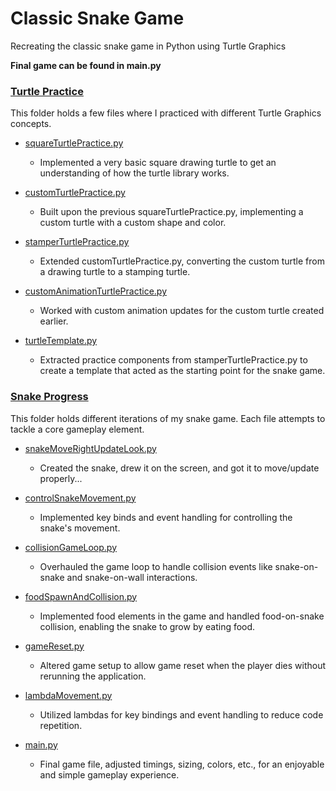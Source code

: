 
# Classic Snake Game
Recreating the classic snake game in Python using Turtle Graphics

**Final game can be found in main.py**

### [Turtle Practice](https://github.com/GabiAnderson/Classic-Snake-Game/tree/main/Turtle%20Practice)
This folder holds a few files where I practiced with different Turtle Graphics concepts.
- [squareTurtlePractice.py](https://github.com/GabiAnderson/Classic-Snake-Game/blob/main/Turtle%20Practice/squareTurtlePractice.py)
  - Implemented a very basic square drawing turtle to get an understanding of how the turtle library works.

- [customTurtlePractice.py](https://github.com/GabiAnderson/Classic-Snake-Game/blob/main/Turtle%20Practice/customTurtlePractice.py)
  - Built upon the previous squareTurtlePractice.py, implementing a custom turtle with a custom shape and color.

- [stamperTurtlePractice.py](https://github.com/GabiAnderson/Classic-Snake-Game/blob/main/Turtle%20Practice/stamperTurtlePractice.py)
  - Extended customTurtlePractice.py, converting the custom turtle from a drawing turtle to a stamping turtle.

- [customAnimationTurtlePractice.py](https://github.com/GabiAnderson/Classic-Snake-Game/blob/main/Turtle%20Practice/customAnimationTurtlePractice.py)
  - Worked with custom animation updates for the custom turtle created earlier.

- [turtleTemplate.py](https://github.com/GabiAnderson/Classic-Snake-Game/blob/main/Turtle%20Practice/turtleTemplate.py)
  - Extracted practice components from stamperTurtlePractice.py to create a template that acted as the starting point for the snake game.

### [Snake Progress](https://github.com/GabiAnderson/Classic-Snake-Game/tree/main/Snake%20Progress)
This folder holds different iterations of my snake game. Each file attempts to tackle a core gameplay element.
- [snakeMoveRightUpdateLook.py](https://github.com/GabiAnderson/Classic-Snake-Game/blob/main/Snake%20Progress/snakeMoveRightUpdateLook.py)
  - Created the snake, drew it on the screen, and got it to move/update properly...

- [controlSnakeMovement.py](https://github.com/GabiAnderson/Classic-Snake-Game/blob/main/Snake%20Progress/controlSnakeMovement.py)
  - Implemented key binds and event handling for controlling the snake's movement.

- [collisionGameLoop.py](https://github.com/GabiAnderson/Classic-Snake-Game/blob/main/Snake%20Progress/collisionGameLoop.py)
  - Overhauled the game loop to handle collision events like snake-on-snake and snake-on-wall interactions.

- [foodSpawnAndCollision.py](https://github.com/GabiAnderson/Classic-Snake-Game/blob/main/Snake%20Progress/foodSpawnAndCollision.py)
  - Implemented food elements in the game and handled food-on-snake collision, enabling the snake to grow by eating food.

- [gameReset.py](https://github.com/GabiAnderson/Classic-Snake-Game/blob/main/Snake%20Progress/gameReset.py)
  - Altered game setup to allow game reset when the player dies without rerunning the application.

- [lambdaMovement.py](https://github.com/GabiAnderson/Classic-Snake-Game/blob/main/Snake%20Progress/lambdaMovement.py)
  - Utilized lambdas for key bindings and event handling to reduce code repetition.

- [main.py](https://github.com/GabiAnderson/Classic-Snake-Game/blob/main/main.py)
  - Final game file, adjusted timings, sizing, colors, etc., for an enjoyable and simple gameplay experience.
